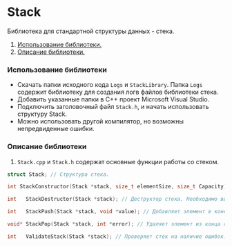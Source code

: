 # Stack
Библиотека для стандартной структуры данных - стека.

1. [Использование библиотеки.](#использование-библиотеки)
2. [Описание библиотеки.](#описание-библиотеки)

### Использование библиотеки

* Скачать папки исходного кода `Logs` и `StackLibrary`. Папка `Logs` содержит библиотеку для создания логв файлов библиотеки стека.
* Добавить указанные папки в C++ проект Microsoft Visual Studio.
* Подключить заголовочный файл `Stack.h`, и начать использовать структуру Stack.
* Можно использовать другой компилятор, но возможны непредвиденные ошибки.

### Описание библиотеки

1. `Stack.cpp` и `Stack.h` содержат основные функции работы со стеком.
```C++
struct Stack; // Структура стека.

int StackConstructor(Stack *stack, size_t elementSize, size_t Capacity); // Конструктор стека. Перед началом работы со стеком нужно вызвать конструктор. Переменная стека должна быть инициализирована: Stack stk = {};

int   StackDestructor(Stack *stack); // Деструктор стека. Необходимо вызывать для очищения памяти в конце работы со стеком.

int   StackPush(Stack *stack, void *value); // Добавляет элемент в конец стека.

void* StackPop(Stack *stack, int *error); // Удаляет элемент из конца стека.

int   ValidateStack(Stack *stack); // Проверяет стек на наличие ошибок.
```